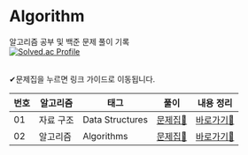 # Algorithm
알고리즘 공부 및 백준 문제 풀이 기록 <br>
[![Solved.ac Profile](http://mazassumnida.wtf/api/v2/generate_badge?boj=hyeji3376)](https://solved.ac/hyeji3376/)

<br>
✔문제집을 누르면 링크 가이드로 이동됩니다.

| 번호 | 알고리즘   | 태그               | 풀이                                                                         | 내용 정리                                                                  |
|------|------------|--------------------|------------------------------------------------------------------------------|----------------------------------------------------------------------------|
| 01   | 자료 구조  | Data Structures   | [문제집📒](https://github.com/hyeji111544/Algorithm/tree/main/DataStructures/linkGuide) | [바로가기🔎](https://github.com/hyeji111544/Algorithm/tree/main/DataStructures/handbook) |
| 02   | 알고리즘   | Algorithms        | [문제집📒](https://github.com/hyeji111544/Algorithm/tree/main/Algorithms/linkGuide) | [바로가기🔎](https://github.com/hyeji111544/Algorithm/tree/main/Algorithms/handbook) |

